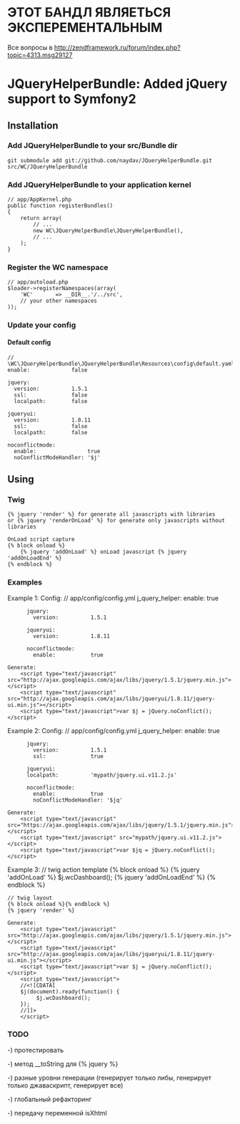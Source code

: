 ЭТОТ БАНДЛ ЯВЛЯЕТЬСЯ ЭКСПЕРЕМЕНТАЛЬНЫМ
======================================================================
Все вопросы в http://zendframework.ru/forum/index.php?topic=4313.msg29127


JQueryHelperBundle: Added jQuery support to Symfony2
======================================================================

## Installation

### Add JQueryHelperBundle to your src/Bundle dir

    git submodule add git://github.com/naydav/JQueryHelperBundle.git src/WC/JQueryHelperBundle

### Add JQueryHelperBundle to your application kernel

    // app/AppKernel.php
    public function registerBundles()
    {
        return array(
            // ...
            new WC\JQueryHelperBundle\JQueryHelperBundle(),
            // ...
        );
    }

### Register the WC namespace

    // app/autoload.php
    $loader->registerNamespaces(array(
        'WC'       => __DIR__.'/../src',
        // your other namespaces
    ));

### Update your config

#### Default config

    // \WC\JQueryHelperBundle\JQueryHelperBundle\Resources\config\default.yaml
    enable:             false

    jquery:
      version:          1.5.1
      ssl:              false
      localpath:        false

    jqueryui:
      version:          1.8.11
      ssl:              false
      localpath:        false

    noconflictmode:
      enable:                true
      noConflictModeHandler: '$j'

## Using

### Twig

    {% jquery 'render' %} for generate all javascripts with libraries
    or {% jquery 'renderOnLoad' %} for generate only javascripts without libraries

    OnLoad script capture
    {% block onload %}
        {% jquery 'addOnLoad' %} onLoad javascript {% jquery 'addOnLoadEnd' %}
    {% endblock %}

### Examples

Example 1:
    Config:
        // app/config/config.yml
        j_query_helper:
          enable:             true

          jquery:
            version:          1.5.1

          jqueryui:
            version:          1.8.11

          noconflictmode:
            enable:           true

    Generate:
        <script type="text/javascript" src="http://ajax.googleapis.com/ajax/libs/jquery/1.5.1/jquery.min.js"></script>
        <script type="text/javascript" src="http://ajax.googleapis.com/ajax/libs/jqueryui/1.8.11/jquery-ui.min.js"></script>
        <script type="text/javascript">var $j = jQuery.noConflict();</script>


Example 2:
    Config:
    // app/config/config.yml
        j_query_helper:
          enable:             true

          jquery:
            version:          1.5.1
            ssl:              true

          jqueryui:
          localpath:          'mypath/jquery.ui.v11.2.js'

          noconflictmode:
            enable:           true
            noConflictModeHandler: '$jq'

    Generate:
        <script type="text/javascript" src="https://ajax.googleapis.com/ajax/libs/jquery/1.5.1/jquery.min.js"></script>
        <script type="text/javascript" src="mypath/jquery.ui.v11.2.js"></script>
        <script type="text/javascript">var $jq = jQuery.noConflict();</script>

Example 3:
    // twig action template
    {% block onload %}
        {% jquery 'addOnLoad' %} $j.wcDashboard(); {% jquery 'addOnLoadEnd' %}
    {% endblock %}

    // twig layout
    {% block onload %}{% endblock %}
    {% jquery 'render' %}

    Generate:
        <script type="text/javascript" src="http://ajax.googleapis.com/ajax/libs/jquery/1.5.1/jquery.min.js"></script>
        <script type="text/javascript" src="http://ajax.googleapis.com/ajax/libs/jqueryui/1.8.11/jquery-ui.min.js"></script>
        <script type="text/javascript">var $j = jQuery.noConflict();</script>
        <script type="text/javascript">
        //<![CDATA[
        $j(document).ready(function() {
             $j.wcDashboard();
        });
        //]]>
        </script>

### TODO

 -) протестировать

 -) метод __toString для {% jquery %}

 -) разные уровни генерации (генерирует только либы, генерирует только джаваскрипт, генерирует все)

 -) глобальный рефакторинг

-) передачу переменной isXhtml

